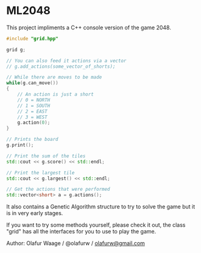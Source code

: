 ML2048
======

This project impliments a C++ console version of the game 2048.

```C++
#include "grid.hpp"

grid g;

// You can also feed it actions via a vector
// g.add_actions(some_vector_of_shorts);

// While there are moves to be made
while(g.can_move())
{
    // An action is just a short
    // 0 = NORTH
    // 1 = SOUTH
    // 2 = EAST
    // 3 = WEST
    g.action(0);
}

// Prints the board
g.print();

// Print the sum of the tiles
std::cout << g.score() << std::endl;

// Print the largest tile
std::cout << g.largest() << std::endl;

// Get the actions that were performed
std::vector<short> a = g.actions();
```

It also contains a Genetic Algorithm structure to try to solve the game but it is in very early stages.

If you want to try some methods yourself, please check it out, the class "grid" has all the interfaces for you to use to play the game.

Author: Olafur Waage / @olafurw / olafurw@gmail.com
